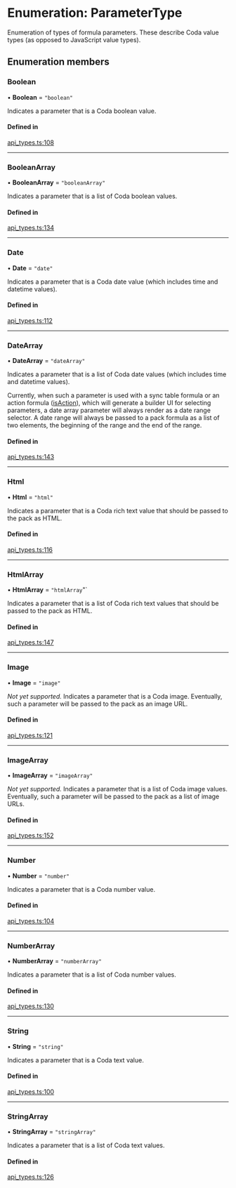 # Enumeration: ParameterType

Enumeration of types of formula parameters. These describe Coda value types (as opposed to JavaScript value types).

## Enumeration members

### Boolean

• **Boolean** = `"boolean"`

Indicates a parameter that is a Coda boolean value.

#### Defined in

[api_types.ts:108](https://github.com/coda/packs-sdk/blob/main/api_types.ts#L108)

___

### BooleanArray

• **BooleanArray** = `"booleanArray"`

Indicates a parameter that is a list of Coda boolean values.

#### Defined in

[api_types.ts:134](https://github.com/coda/packs-sdk/blob/main/api_types.ts#L134)

___

### Date

• **Date** = `"date"`

Indicates a parameter that is a Coda date value (which includes time and datetime values).

#### Defined in

[api_types.ts:112](https://github.com/coda/packs-sdk/blob/main/api_types.ts#L112)

___

### DateArray

• **DateArray** = `"dateArray"`

Indicates a parameter that is a list of Coda date values (which includes time and datetime values).

Currently, when such a parameter is used with a sync table formula or an action formula ([isAction](../interfaces/EmptyFormulaDef.md#isaction)),
which will generate a builder UI for selecting parameters, a date array parameter will always render
as a date range selector. A date range will always be passed to a pack formula as a list of two
elements, the beginning of the range and the end of the range.

#### Defined in

[api_types.ts:143](https://github.com/coda/packs-sdk/blob/main/api_types.ts#L143)

___

### Html

• **Html** = `"html"`

Indicates a parameter that is a Coda rich text value that should be passed to the pack as HTML.

#### Defined in

[api_types.ts:116](https://github.com/coda/packs-sdk/blob/main/api_types.ts#L116)

___

### HtmlArray

• **HtmlArray** = `"htmlArray`"`

Indicates a parameter that is a list of Coda rich text values that should be passed to the pack as HTML.

#### Defined in

[api_types.ts:147](https://github.com/coda/packs-sdk/blob/main/api_types.ts#L147)

___

### Image

• **Image** = `"image"`

*Not yet supported.* Indicates a parameter that is a Coda image. Eventually, such a parameter will
be passed to the pack as an image URL.

#### Defined in

[api_types.ts:121](https://github.com/coda/packs-sdk/blob/main/api_types.ts#L121)

___

### ImageArray

• **ImageArray** = `"imageArray"`

*Not yet supported.* Indicates a parameter that is a list of Coda image values. Eventually, such a parameter
will be passed to the pack as a list of image URLs.

#### Defined in

[api_types.ts:152](https://github.com/coda/packs-sdk/blob/main/api_types.ts#L152)

___

### Number

• **Number** = `"number"`

Indicates a parameter that is a Coda number value.

#### Defined in

[api_types.ts:104](https://github.com/coda/packs-sdk/blob/main/api_types.ts#L104)

___

### NumberArray

• **NumberArray** = `"numberArray"`

Indicates a parameter that is a list of Coda number values.

#### Defined in

[api_types.ts:130](https://github.com/coda/packs-sdk/blob/main/api_types.ts#L130)

___

### String

• **String** = `"string"`

Indicates a parameter that is a Coda text value.

#### Defined in

[api_types.ts:100](https://github.com/coda/packs-sdk/blob/main/api_types.ts#L100)

___

### StringArray

• **StringArray** = `"stringArray"`

Indicates a parameter that is a list of Coda text values.

#### Defined in

[api_types.ts:126](https://github.com/coda/packs-sdk/blob/main/api_types.ts#L126)
